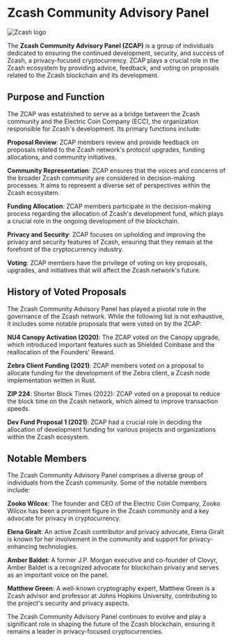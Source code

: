 # Zcash Community Advisory Panel
 
 ![Zcash logo](aasets/Zcash-Logo-for-STH.png)

The __Zcash Community Advisory Panel (ZCAP)__ is a group of individuals dedicated to ensuring the continued development, security, and success of Zcash, a privacy-focused cryptocurrency. ZCAP plays a crucial role in the Zcash ecosystem by providing advice, feedback, and voting on proposals related to the Zcash blockchain and its development.

## Purpose and Function

The ZCAP was established to serve as a bridge between the Zcash community and the Electric Coin Company (ECC), the organization responsible for Zcash's development. Its primary functions include:

__Proposal Review__: ZCAP members review and provide feedback on proposals related to the Zcash network's protocol upgrades, funding allocations, and community initiatives.

__Community Representation__: ZCAP ensures that the voices and concerns of the broader Zcash community are considered in decision-making processes. It aims to represent a diverse set of perspectives within the Zcash ecosystem.

__Funding Allocation__: ZCAP members participate in the decision-making process regarding the allocation of Zcash's development fund, which plays a crucial role in the ongoing development of the blockchain.

__Privacy and Security__: ZCAP focuses on upholding and improving the privacy and security features of Zcash, ensuring that they remain at the forefront of the cryptocurrency industry.

__Voting__: ZCAP members have the privilege of voting on key proposals, upgrades, and initiatives that will affect the Zcash network's future.

## History of Voted Proposals

The Zcash Community Advisory Panel has played a pivotal role in the governance of the Zcash network. While the following list is not exhaustive, it includes some notable proposals that were voted on by the ZCAP:

__NU4 Canopy Activation (2020)__: The ZCAP voted on the Canopy upgrade, which introduced important features such as Shielded Coinbase and the reallocation of the Founders' Reward.

__Zebra Client Funding (2021)__: ZCAP members voted on a proposal to allocate funding for the development of the Zebra client, a Zcash node implementation written in Rust.

__ZIP 224__: Shorter Block Times (2022): ZCAP voted on a proposal to reduce the block time on the Zcash network, which aimed to improve transaction speeds.

__Dev Fund Proposal 1 (2021)__: ZCAP had a crucial role in deciding the allocation of development funding for various projects and organizations within the Zcash ecosystem.

## Notable Members

The Zcash Community Advisory Panel comprises a diverse group of individuals from the Zcash community. Some of the notable members include:

__Zooko Wilcox__: The founder and CEO of the Electric Coin Company, Zooko Wilcox has been a prominent figure in the Zcash community and a key advocate for privacy in cryptocurrency.

__Elena Giralt__: An active Zcash contributor and privacy advocate, Elena Giralt is known for her involvement in the community and support for privacy-enhancing technologies.

__Amber Baldet__: A former J.P. Morgan executive and co-founder of Clovyr, Amber Baldet is a recognized advocate for blockchain privacy and serves as an important voice on the panel.

__Matthew Green__: A well-known cryptography expert, Matthew Green is a Zcash advisor and professor at Johns Hopkins University, contributing to the project's security and privacy aspects.

The Zcash Community Advisory Panel continues to evolve and play a significant role in shaping the future of the Zcash blockchain, ensuring it remains a leader in privacy-focused cryptocurrencies.
